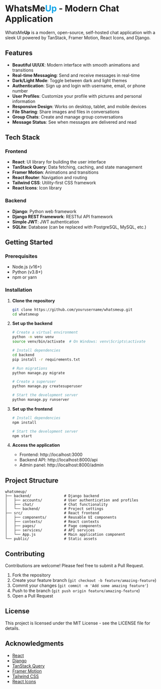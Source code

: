 # WhatsMe<span style="color:#0ea5e9">Up</span> - Modern Chat Application

WhatsMe**Up** is a modern, open-source, self-hosted chat application with a sleek UI powered by TanStack, Framer Motion, React Icons, and Django.

## Features

- **Beautiful UI/UX**: Modern interface with smooth animations and transitions
- **Real-time Messaging**: Send and receive messages in real-time
- **Dark/Light Mode**: Toggle between dark and light themes
- **Authentication**: Sign up and login with username, email, or phone number
- **User Profiles**: Customize your profile with pictures and personal information
- **Responsive Design**: Works on desktop, tablet, and mobile devices
- **File Sharing**: Share images and files in conversations
- **Group Chats**: Create and manage group conversations
- **Message Status**: See when messages are delivered and read

## Tech Stack

### Frontend
- **React**: UI library for building the user interface
- **TanStack Query**: Data fetching, caching, and state management
- **Framer Motion**: Animations and transitions
- **React Router**: Navigation and routing
- **Tailwind CSS**: Utility-first CSS framework
- **React Icons**: Icon library

### Backend
- **Django**: Python web framework
- **Django REST Framework**: RESTful API framework
- **Simple JWT**: JWT authentication
- **SQLite**: Database (can be replaced with PostgreSQL, MySQL, etc.)

## Getting Started

### Prerequisites
- Node.js (v16+)
- Python (v3.8+)
- npm or yarn

### Installation

1. **Clone the repository**
   ```bash
   git clone https://github.com/yourusername/whatsmeup.git
   cd whatsmeup
   ```

2. **Set up the backend**
   ```bash
   # Create a virtual environment
   python -m venv venv
   source venv/bin/activate  # On Windows: venv\Scripts\activate
   
   # Install dependencies
   cd backend
   pip install -r requirements.txt
   
   # Run migrations
   python manage.py migrate
   
   # Create a superuser
   python manage.py createsuperuser
   
   # Start the development server
   python manage.py runserver
   ```

3. **Set up the frontend**
   ```bash
   # Install dependencies
   npm install
   
   # Start the development server
   npm start
   ```

4. **Access the application**
   - Frontend: http://localhost:3000
   - Backend API: http://localhost:8000/api
   - Admin panel: http://localhost:8000/admin

## Project Structure

```
whatsmeup/
├── backend/               # Django backend
│   ├── accounts/          # User authentication and profiles
│   ├── chat/              # Chat functionality
│   └── backend/           # Project settings
├── src/                   # React frontend
│   ├── components/        # Reusable UI components
│   ├── contexts/          # React contexts
│   ├── pages/             # Page components
│   ├── services/          # API services
│   └── App.js             # Main application component
└── public/                # Static assets
```

## Contributing

Contributions are welcome! Please feel free to submit a Pull Request.

1. Fork the repository
2. Create your feature branch (`git checkout -b feature/amazing-feature`)
3. Commit your changes (`git commit -m 'Add some amazing feature'`)
4. Push to the branch (`git push origin feature/amazing-feature`)
5. Open a Pull Request

## License

This project is licensed under the MIT License - see the LICENSE file for details.

## Acknowledgments

- [React](https://reactjs.org/)
- [Django](https://www.djangoproject.com/)
- [TanStack Query](https://tanstack.com/query)
- [Framer Motion](https://www.framer.com/motion/)
- [Tailwind CSS](https://tailwindcss.com/)
- [React Icons](https://react-icons.github.io/react-icons/)
